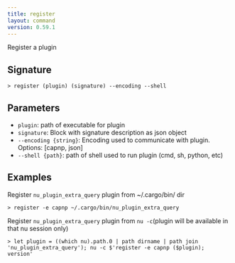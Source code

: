 ```yaml
---
title: register
layout: command
version: 0.59.1
---
```


Register a plugin

## Signature

```> register (plugin) (signature) --encoding --shell```

## Parameters

 -  `plugin`: path of executable for plugin
 -  `signature`: Block with signature description as json object
 -  `--encoding {string}`: Encoding used to communicate with plugin. Options: [capnp, json]
 -  `--shell {path}`: path of shell used to run plugin (cmd, sh, python, etc)

## Examples

Register `nu_plugin_extra_query` plugin from ~/.cargo/bin/ dir
```shell
> register -e capnp ~/.cargo/bin/nu_plugin_extra_query
```

Register `nu_plugin_extra_query` plugin from `nu -c`(plugin will be available in that nu session only)
```shell
> let plugin = ((which nu).path.0 | path dirname | path join 'nu_plugin_extra_query'); nu -c $'register -e capnp ($plugin); version'
```
